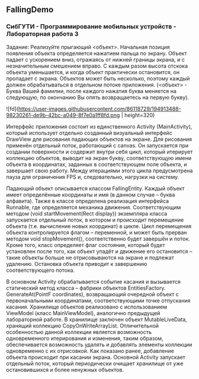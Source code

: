 ## FallingDemo
### СибГУТИ - Программирование мобильных устройств - Лабораторная работа 3
Задание: Реализуйте прыгающий <объект>. Начальная позиция появления объекта определяется нажатием пальца по экрану. Объект падает с ускорением вниз, отражаясь от нижней границы экрана, и с незначительным смешением вправо. С каждым разом высота отскока объекта уменьшается, и когда объект практически остановится, он пропадает с экрана. Объектов может быть несколько, поэтому каждый должен обрабатываться в отдельном потоке приложения. (<объект> - Буква Вашей фамилии, после каждого нажатия буква меняется на следующую, по окончанию Вы опять возвращаетесь на первую букву).

![fd](https://user-images.githubusercontent.com/86118729/194913488-98230261-de9b-42bc-a049-8f7e0a1ff8fd.png | height=320)

Интерфейс приложения состоит из единственного Activity (MainActivity), который использует отдельно созданный визуальный интерфейс DrawView для рисования падающих объектов на экране. Для рисования применён отдельный поток, работающий с canvas. Он запускается при создании поверхности и содержит внутри себя цикл, который итерирует коллекцию объектов, выводит на экран букву, соответствующую имени объекта в координатах, заданных в соответствующем поле объекта, и завершает свою работу.  Между итерациями этого цикла предусмотрена пауза для ограничения FPS и, следовательно, нагрузки на систему.

Падающий объект описывается классом FallingEntity. Каждый объект имеет определённые координаты и имя (в данном случае – буква алфавита). Также в классе определена реализация интерфейса Runnable, где определяется механика движения. Соответствующим методом (void startMovement(Rect display)) экземпляра класса запускается отдельный поток, в котором и происходит перемещение объекта (т.е. вычисление новых координат) в цикле. Цикл перемещения объекта контролируется флагом – переменной, и может быть прерван методом void stopMovement(), соответственно будет завершён и поток. Кроме того, класс определяет флаг состояния, который будет установлен после того, как объект упадёт и движение его остановится – такие объекты больше не отрисовываются на экране и подлежат удалению. Остановка объекта приводит к завершению соответствующего потока. 

В основном Activity обрабатывается событие касания и вызывается статический метод класса – фабрики объектов EntitiesFactory. GenerateAt(PointF coordinates), возвращающий очередной объект с первоначальными координатами, соответствующими точке отпускания касания. 
Хранилище объектов реализовано с использованием ViewModel (класс MainViewModel), аналогично предыдущей лабораторной работе. В хранилище заключен объект MutableLiveData, хранящий коллекцию CopyOnWriteArrayList. Отличительной особенностью данной коллекции является возможность одновременного итерирования и изменения, таким образом, обеспечивается возможность удалять и добавлять элементы коллекции одновременно с их отрисовкой. Как показано ранее, добавление объекта происходит при касании экрана. Основной Activity запускает отдельный поток, который периодически очищает хранилище от уже остановившихся и более ненужных объектов. 
